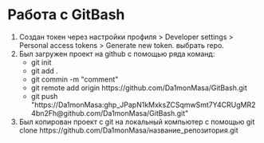 <h1>Работа с GitBash</h1>
<p>
<ol>
  <li>Создан токен через настройки профиля > Developer settings > Personal access tokens > Generate new token. выбрать repo.</li>
  <li>Был загружен проект на github с помощью ряда команд:
    <ul>
       <li>git init</li>
       <li>git add .</li>
       <li>git commin -m "comment"</li>
       <li>git remote add origin https://github.com/Da1monMasa/GitBash.git</li>
       <li>git push "https://Da1monMasa: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@github.com/Da1monMasa/GitBash.git"</li>
    </ul>
  </li>
  <li>Был копирован проект с git на локальный компьютер с помощью git clone https://github.com/Da1monMasa/название_репозитория.git
</p>
